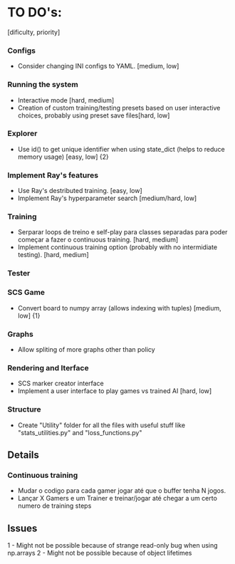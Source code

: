 # TO DO's:

[dificulty, priority]


### Configs
- Consider changing INI configs to YAML. [medium, low]

### Running the system
- Interactive mode [hard, medium]
- Creation of custom training/testing presets based on user interactive choices, probably using preset save files[hard, low]

### Explorer
- Use id() to get unique identifier when using state_dict (helps to reduce memory usage) [easy, low] {2}

### Implement Ray's features
- Use Ray's destributed training. [easy, low]
- Implement Ray's hyperparameter search [medium/hard, low]

### Training
- Serparar loops de treino e self-play para classes separadas para poder começar a fazer o continuous training. [hard, medium]
- Implement continuous training option (probably with no intermidiate testing). [hard, medium]

### Tester


### SCS Game
- Convert board to numpy array (allows indexing with tuples) [medium, low] {1}

### Graphs
- Allow spliting of more graphs other than policy

### Rendering and Iterface
- SCS marker creator interface
- Implement a user interface to play games vs trained AI [hard, low]

### Structure
- Create "Utility" folder for all the files with useful stuff like "stats_utilities.py" and "loss_functions.py"


<!---------------------------------------------------------------------------------------------------------------------------------------->

## Details

### Continuous training
- Mudar o codigo para cada gamer jogar até que o buffer tenha N jogos.
- Lançar X Gamers e um Trainer e treinar/jogar até chegar a um certo numero de training steps 


<!---------------------------------------------------------------------------------------------------------------------------------------->

## Issues

1 - Might not be possible because of strange read-only bug when using np.arrays
2 - Might not be possible because of object lifetimes


<!---------------------------------------------------------------------------------------------------------------------------------------->


